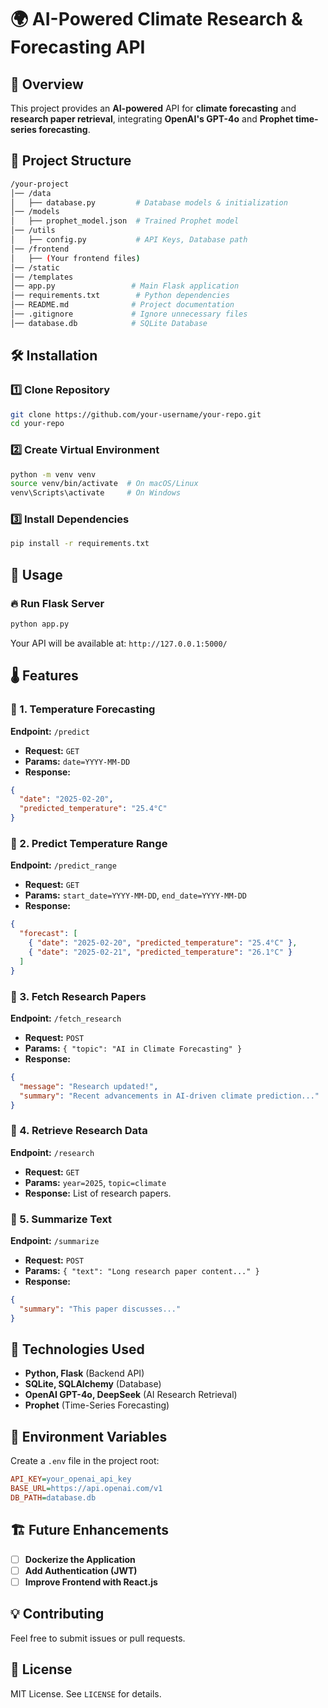 # 🌍 AI-Powered Climate Research & Forecasting API

## 🚀 Overview
This project provides an **AI-powered** API for **climate forecasting** and **research paper retrieval**, integrating **OpenAI's GPT-4o** and **Prophet time-series forecasting**.

## 📂 Project Structure
```bash
/your-project
│── /data
│   ├── database.py         # Database models & initialization
│── /models
│   ├── prophet_model.json  # Trained Prophet model
│── /utils
│   ├── config.py           # API Keys, Database path
│── /frontend
│   ├── (Your frontend files)
│── /static
│── /templates
│── app.py                 # Main Flask application
│── requirements.txt        # Python dependencies
│── README.md              # Project documentation
│── .gitignore             # Ignore unnecessary files
│── database.db            # SQLite Database
```

## 🛠 Installation
### 1️⃣ Clone Repository
```bash
git clone https://github.com/your-username/your-repo.git
cd your-repo
```

### 2️⃣ Create Virtual Environment
```bash
python -m venv venv
source venv/bin/activate  # On macOS/Linux
venv\Scripts\activate     # On Windows
```

### 3️⃣ Install Dependencies
```bash
pip install -r requirements.txt
```

## 🚦 Usage
### 🔥 Run Flask Server
```bash
python app.py
```
Your API will be available at: `http://127.0.0.1:5000/`

## 🌡 Features
### 🔹 1. Temperature Forecasting
**Endpoint:** `/predict`
- **Request:** `GET`
- **Params:** `date=YYYY-MM-DD`
- **Response:**
```json
{
  "date": "2025-02-20",
  "predicted_temperature": "25.4°C"
}
```

### 🔹 2. Predict Temperature Range
**Endpoint:** `/predict_range`
- **Request:** `GET`
- **Params:** `start_date=YYYY-MM-DD`, `end_date=YYYY-MM-DD`
- **Response:**
```json
{
  "forecast": [
    { "date": "2025-02-20", "predicted_temperature": "25.4°C" },
    { "date": "2025-02-21", "predicted_temperature": "26.1°C" }
  ]
}
```

### 🔹 3. Fetch Research Papers
**Endpoint:** `/fetch_research`
- **Request:** `POST`
- **Params:** `{ "topic": "AI in Climate Forecasting" }`
- **Response:**
```json
{
  "message": "Research updated!",
  "summary": "Recent advancements in AI-driven climate prediction..."
}
```

### 🔹 4. Retrieve Research Data
**Endpoint:** `/research`
- **Request:** `GET`
- **Params:** `year=2025`, `topic=climate`
- **Response:** List of research papers.

### 🔹 5. Summarize Text
**Endpoint:** `/summarize`
- **Request:** `POST`
- **Params:** `{ "text": "Long research paper content..." }`
- **Response:**
```json
{
  "summary": "This paper discusses..."
}
```

## 🎯 Technologies Used
- **Python, Flask** (Backend API)
- **SQLite, SQLAlchemy** (Database)
- **OpenAI GPT-4o, DeepSeek** (AI Research Retrieval)
- **Prophet** (Time-Series Forecasting)

## 🔐 Environment Variables
Create a `.env` file in the project root:
```ini
API_KEY=your_openai_api_key
BASE_URL=https://api.openai.com/v1
DB_PATH=database.db
```

## 🏗 Future Enhancements
- [ ] **Dockerize the Application**
- [ ] **Add Authentication (JWT)**
- [ ] **Improve Frontend with React.js**

## 💡 Contributing
Feel free to submit issues or pull requests.

## 📜 License
MIT License. See `LICENSE` for details.



